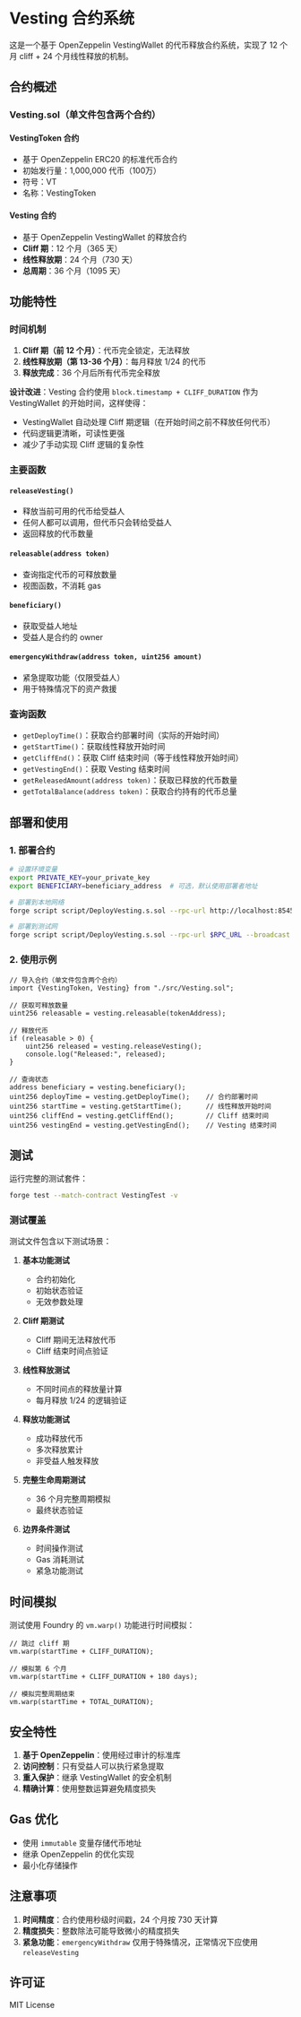 # Vesting 合约系统

这是一个基于 OpenZeppelin VestingWallet 的代币释放合约系统，实现了 12 个月 cliff + 24 个月线性释放的机制。

## 合约概述

### Vesting.sol（单文件包含两个合约）

#### VestingToken 合约
- 基于 OpenZeppelin ERC20 的标准代币合约
- 初始发行量：1,000,000 代币（100万）
- 符号：VT
- 名称：VestingToken

#### Vesting 合约
- 基于 OpenZeppelin VestingWallet 的释放合约
- **Cliff 期**：12 个月（365 天）
- **线性释放期**：24 个月（730 天）
- **总周期**：36 个月（1095 天）

## 功能特性

### 时间机制
1. **Cliff 期（前 12 个月）**：代币完全锁定，无法释放
2. **线性释放期（第 13-36 个月）**：每月释放 1/24 的代币
3. **释放完成**：36 个月后所有代币完全释放

**设计改进**：Vesting 合约使用 `block.timestamp + CLIFF_DURATION` 作为 VestingWallet 的开始时间，这样使得：
- VestingWallet 自动处理 Cliff 期逻辑（在开始时间之前不释放任何代币）
- 代码逻辑更清晰，可读性更强
- 减少了手动实现 Cliff 逻辑的复杂性

### 主要函数

#### `releaseVesting()`
- 释放当前可用的代币给受益人
- 任何人都可以调用，但代币只会转给受益人
- 返回释放的代币数量

#### `releasable(address token)`
- 查询指定代币的可释放数量
- 视图函数，不消耗 gas

#### `beneficiary()`
- 获取受益人地址
- 受益人是合约的 owner

#### `emergencyWithdraw(address token, uint256 amount)`
- 紧急提取功能（仅限受益人）
- 用于特殊情况下的资产救援

### 查询函数
- `getDeployTime()`：获取合约部署时间（实际的开始时间）
- `getStartTime()`：获取线性释放开始时间
- `getCliffEnd()`：获取 Cliff 结束时间（等于线性释放开始时间）
- `getVestingEnd()`：获取 Vesting 结束时间
- `getReleasedAmount(address token)`：获取已释放的代币数量
- `getTotalBalance(address token)`：获取合约持有的代币总量

## 部署和使用

### 1. 部署合约

```bash
# 设置环境变量
export PRIVATE_KEY=your_private_key
export BENEFICIARY=beneficiary_address  # 可选，默认使用部署者地址

# 部署到本地网络
forge script script/DeployVesting.s.sol --rpc-url http://localhost:8545 --broadcast

# 部署到测试网
forge script script/DeployVesting.s.sol --rpc-url $RPC_URL --broadcast --verify
```

### 2. 使用示例

```solidity
// 导入合约（单文件包含两个合约）
import {VestingToken, Vesting} from "./src/Vesting.sol";

// 获取可释放数量
uint256 releasable = vesting.releasable(tokenAddress);

// 释放代币
if (releasable > 0) {
    uint256 released = vesting.releaseVesting();
    console.log("Released:", released);
}

// 查询状态
address beneficiary = vesting.beneficiary();
uint256 deployTime = vesting.getDeployTime();    // 合约部署时间
uint256 startTime = vesting.getStartTime();      // 线性释放开始时间
uint256 cliffEnd = vesting.getCliffEnd();        // Cliff 结束时间
uint256 vestingEnd = vesting.getVestingEnd();    // Vesting 结束时间
```

## 测试

运行完整的测试套件：

```bash
forge test --match-contract VestingTest -v
```

### 测试覆盖

测试文件包含以下测试场景：

1. **基本功能测试**
   - 合约初始化
   - 初始状态验证
   - 无效参数处理

2. **Cliff 期测试**
   - Cliff 期间无法释放代币
   - Cliff 结束时间点验证

3. **线性释放测试**
   - 不同时间点的释放量计算
   - 每月释放 1/24 的逻辑验证

4. **释放功能测试**
   - 成功释放代币
   - 多次释放累计
   - 非受益人触发释放

5. **完整生命周期测试**
   - 36 个月完整周期模拟
   - 最终状态验证

6. **边界条件测试**
   - 时间操作测试
   - Gas 消耗测试
   - 紧急功能测试

## 时间模拟

测试使用 Foundry 的 `vm.warp()` 功能进行时间模拟：

```solidity
// 跳过 cliff 期
vm.warp(startTime + CLIFF_DURATION);

// 模拟第 6 个月
vm.warp(startTime + CLIFF_DURATION + 180 days);

// 模拟完整周期结束
vm.warp(startTime + TOTAL_DURATION);
```

## 安全特性

1. **基于 OpenZeppelin**：使用经过审计的标准库
2. **访问控制**：只有受益人可以执行紧急提取
3. **重入保护**：继承 VestingWallet 的安全机制
4. **精确计算**：使用整数运算避免精度损失

## Gas 优化

- 使用 `immutable` 变量存储代币地址
- 继承 OpenZeppelin 的优化实现
- 最小化存储操作

## 注意事项

1. **时间精度**：合约使用秒级时间戳，24 个月按 730 天计算
2. **精度损失**：整数除法可能导致微小的精度损失
3. **紧急功能**：`emergencyWithdraw` 仅用于特殊情况，正常情况下应使用 `releaseVesting`

## 许可证

MIT License 
